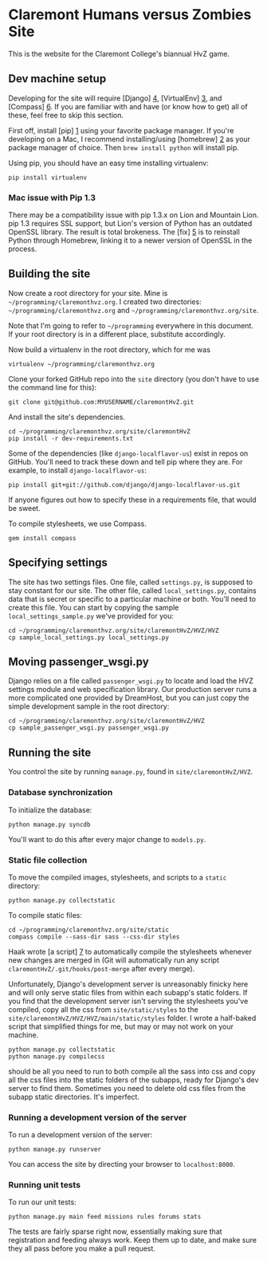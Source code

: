 Claremont Humans versus Zombies Site
====================================

This is the website for the Claremont College's biannual HvZ game.

Dev machine setup
-----------------

Developing for the site will require [Django] [4], [VirtualEnv] [3],
and [Compass] [6]. If you are familiar with and have (or know how to
get) all of these, feel free to skip this section.

First off, install [pip] [1] using your favorite package manager. If
you're developing on a Mac, I recommend installing/using [homebrew]
[2] as your package manager of choice. Then `brew install python` will
install pip.

Using pip, you should have an easy time installing virtualenv:

    pip install virtualenv

### Mac issue with Pip 1.3

There may be a compatibility issue with pip 1.3.x on Lion and Mountain
Lion. pip 1.3 requires SSL support, but Lion's version of Python has
an outdated OpenSSL library. The result is total brokeness. The [fix]
[5] is to reinstall Python through Homebrew, linking it to a newer
version of OpenSSL in the process.

Building the site
-----------------

Now create a root directory for your site. Mine is
`~/programming/claremonthvz.org`. I created two directories:
`~/programming/claremonthvz.org` and
`~/programming/claremonthvz.org/site`.

Note that I'm going to refer to `~/programming` everywhere in this
document. If your root directory is in a different place, substitute
accordingly.

Now build a virtualenv in the root directory, which for me was

    virtualenv ~/programming/claremonthvz.org

Clone your forked GitHub repo into the `site` directory (you don't
have to use the command line for this):

    git clone git@github.com:MYUSERNAME/claremontHvZ.git

And install the site's dependencies.

    cd ~/programming/claremonthvz.org/site/claremontHvZ
    pip install -r dev-requirements.txt

Some of the dependencies (like `django-localflavor-us`) exist in repos
on GitHub. You'll need to track these down and tell pip where they
are. For example, to install `django-localflavor-us`:

    pip install git+git://github.com/django/django-localflavor-us.git

If anyone figures out how to specify these in a requirements file,
that would be sweet.

To compile stylesheets, we use Compass.

    gem install compass

Specifying settings
-------------------

The site has two settings files. One file, called `settings.py`, is
supposed to stay constant for our site. The other file, called
`local_settings.py`, contains data that is secret or specific to a
particular machine or both. You'll need to create this file. You can
start by copying the sample `local_settings_sample.py` we've provided
for you:

    cd ~/programming/claremonthvz.org/site/claremontHvZ/HVZ/HVZ
    cp sample_local_settings.py local_settings.py

Moving passenger_wsgi.py
------------------------

Django relies on a file called `passenger_wsgi.py` to locate and load
the HVZ settings module and web specification library. Our production
server runs a more complicated one provided by DreamHost, but you can
just copy the simple development sample in the root directory:

    cd ~/programming/claremonthvz.org/site/claremontHvZ/HVZ
    cp sample_passenger_wsgi.py passenger_wsgi.py

Running the site
----------------

You control the site by running `manage.py`, found in
`site/claremontHvZ/HVZ`.

### Database synchronization

To initialize the database:

    python manage.py syncdb

You'll want to do this after every major change to `models.py`.

### Static file collection

To move the compiled images, stylesheets, and scripts to a `static` directory:

    python manage.py collectstatic

To compile static files:

    cd ~/programming/claremonthvz.org/site/static
    compass compile --sass-dir sass --css-dir styles


Haak wrote [a script] [7] to automatically compile the stylesheets
whenever new changes are merged in (Git will automatically run any
script `claremontHvZ/.git/hooks/post-merge` after every merge).

Unfortunately, Django's development server is unreasonably finicky
here and will only serve static files from within each subapp's static
folders. If you find that the development server isn't serving the
stylesheets you've compiled, copy all the css from
`site/static/styles` to the
`site/claremontHvZ/HVZ/HVZ/main/static/styles` folder. I wrote a
half-baked script that simplified things for me, but may or may not
work on your machine.

    python manage.py collectstatic
    python manage.py compilecss

should be all you need to run to both compile all the sass into css
and copy all the css files into the static folders of the subapps,
ready for Django's dev server to find them. Sometimes you need to
delete old css files from the subapp static directories. It's
imperfect.

### Running a development version of the server

To run a development version of the server:

    python manage.py runserver

You can access the site by directing your browser to `localhost:8000`.

### Running unit tests

To run our unit tests:

    python manage.py main feed missions rules forums stats

The tests are fairly sparse right now, essentially making sure that
registration and feeding always work. Keep them up to date, and make
sure they all pass before you make a pull request.


[1]: http://www.pip-installer.org/ "PyPI Package Manager"
[2]: http://mxcl.github.io/homebrew/ "Homebrew"
[3]: https://pypi.python.org/pypi/virtualenv/ "VirtualEnv"
[4]: https://www.djangoproject.com/ "Django"
[5]: https://github.com/pypa/pip/issues/829/ "pip Issue 829"
[6]: https://rubygems.org/gems/compass "Compass"
[7]: https://github.com/haaksmash/tools/blob/master/githooks/deploy/post-merge "Haak's Post-Merge Hook"
